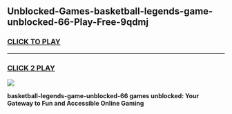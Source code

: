 
## Unblocked-Games-basketball-legends-game-unblocked-66-Play-Free-9qdmj
<h3>
<a href="https://premium76.site?title=basketball-legends-game-unblocked-66&ref=20M">CLICK TO PLAY</a></h3>
<hr>

<h3>
<a href="https://premium76.site?title=basketball-legends-game-unblocked-66&ref=20M">CLICK 2 PLAY</a>
  
</h3>

<a href="https://premium76.site?title=basketball-legends-game-unblocked-66&ref=19M"><img src="https://clearcache.store/games.png"></a>


**basketball-legends-game-unblocked-66 games unblocked: Your Gateway to Fun and Accessible Online Gaming**
